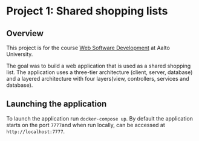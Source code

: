 # Project 1: Shared shopping lists
## Overview
This project is for the course [Web Software Development]() at Aalto University.
 
The goal was to build a web application that is used as a shared shopping list. The application uses a three-tier architecture (client, server, database) and a layered architecture with four layers(view, controllers, services and database).

## Launching the application
To launch the application run `docker-compose up`. By default the application starts on the port `7777`and when run locally, can be accessed at `http://localhost:7777`.
